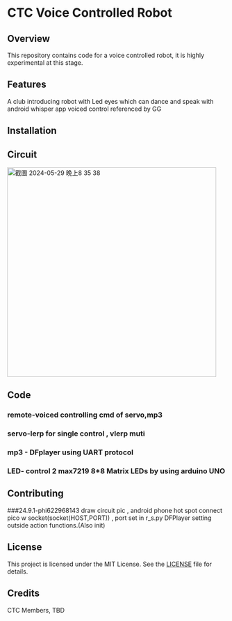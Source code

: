 # CTC Voice Controlled Robot

## Overview

This repository contains code for a voice controlled robot, it is highly experimental at this stage.

## Features
A club introducing robot with Led eyes which can dance and speak with android whisper app voiced control referenced by GG 
## Installation

## Circuit
<img width="481" alt="截圖 2024-05-29 晚上8 35 38" src="https://github.com/phi622968143/Arduino_Club/assets/40814498/84580d50-df1d-48cc-b646-913734259911">

## Code

### remote-voiced controlling cmd of servo,mp3 

### servo-lerp for single control , vlerp muti

### mp3 - DFplayer using UART protocol

### LED- control 2 max7219 8*8 Matrix LEDs by using arduino UNO 

## Contributing
###24.9.1-phi622968143
  draw circuit pic , 
  android phone hot spot connect pico w socket(socket(HOST,PORT)) , port set in r_s.py
  DFPlayer setting outside action functions.(Also init)
## License

This project is licensed under the MIT License. See the [LICENSE](LICENSE) file for details.

## Credits

CTC Members, TBD


